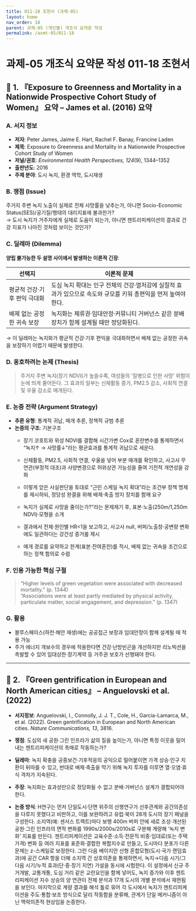 ```yaml
---
title: 011-18 조현서 (과제-05)
layout: home
nav_order: 18
parent: 과제-05 (개인별) 개조식 요약문 작성
permalink: /asmt-05/011-18
---
```


# 과제-05 개조식 요약문 작성 011-18 조현서 

## 📘 1. 『Exposure to Greenness and Mortality in a Nationwide Prospective Cohort Study of Women』 요약 – James et al. (2016) 요약

### A. 서지 정보  
- **저자**: Peter James, Jaime E. Hart, Rachel F. Banay, Francine Laden  
- **제목**: Exposure to Greenness and Mortality in a Nationwide Prospective Cohort Study of Women  
- **저널/권호**: *Environmental Health Perspectives, 124*(9), 1344–1352  
- **출판년도**: 2016
- **주제 분야**: 도시 녹지, 환경 역학, 도시재생


### B. 쟁점 (Issue)  
주거지 주변 녹지 노출이 실제로 전체 사망률을 낮추는가, 아니면 Socio-Economic Status(SES)/공기질/행태의 대리지표에 불과한가?  
→ 도시 녹지가 거주자에게 실제로 도움이 되는가, 아니면 젠트리피케이션의 결과로 건강 지표가 나아진 것처럼 보이는 것인가?


### C. 딜레마 (Dilemma)  
**양립 불가능한 두 설명 사이에서 발생하는 이론적 긴장**:

| 선택지 | 이론적 문제 |
|--------|-------------|
| 평균적 건강·기후 편익 극대화 | 도심 녹지 확대는 인구 전체의 건강·열저감에 실질적 효과가 있으므로 속도와 규모를 키워 총편익을 먼저 높여야 한다. |
| 배제 없는 공정한 귀속 보장 | 녹지화는 체류권·임대안정·커뮤니티 거버넌스 같은 분배 장치가 함께 설계될 때만 정당화된다. |

→ 이 딜레마는 녹지화가 평균적 건강·기후 편익을 극대화하면서 배제 없는 공정한 귀속을 보장하기 어렵기 때문에 발생한다.


### D. 옹호하려는 논제 (Thesis)  
> 주거지 주변 녹지(장기 NDVI)가 높을수록, 여성들의 ‘질병으로 인한 사망’ 위험이 눈에 띄게 줄어든다. 그 효과의 일부는 신체활동 증가, PM2.5 감소, 사회적 연결 및 우울 감소로 매개된다.

### E. 논증 전략 (Argument Strategy)  
- **추론 유형**: 통계적 귀납, 매개 추론, 정책적 규범 추론
- **논증의 구조**:
  기본구조
  - 장기 코호트와 위성 NDVI를 결합해 시간가변 Cox로 혼란변수를 통제하면서 “녹지↑ → 사망률↓”라는 평균효과를 통계적 귀납으로 세운다.   
  - 신체활동, PM2.5, 사회적 연결, 우울을 넣어 부분 매개를 확인하고, 사고사 무연관(부정적 대조)과 사양변경으로 허위상관 가능성을 줄여 기전적 개연성을 강화 
  - 이렇게 얻은 사실판단을 토대로 “근린 스케일 녹지 확대”라는 조건부 정책 명제를 제시하되, 정당성 완결을 위해 배제·축출 방지 장치를 함께 요구

  - 녹지가 실제로 사망을 줄이는가?”라는 문제제기 후, 표본·노출(250m/1,250m NDVI)·모형을 소개 
  - 결과에서 전체·원인별 HR<1을 보고하고, 사고사 null, 버퍼/노출창·공변량 변화에도 일관하다는 강건성 증거를 제시  
  - 매개 경로를 요약하고 한계(표본·잔여혼란)를 적시, 배제 없는 귀속을 조건으로 하는 정책 함의로 수렴


### F. 인용 가능한 핵심 구절
> “Higher levels of green vegetation were associated with decreased mortality.” (p. 1344)  
> “Associations were at least partly mediated by physical activity, particulate matter, social engagement, and depression.” (p. 1347)


### G. 활용
- 블루스페이스(하천·해안 재생)에는  공공접근 보장과 임대안정이 함께 설계될 때 적용 가능
- 주거 에너지 개보수의 경우에 적용한다면 건강·난방빈곤을 개선하지만 리노빅션을 촉발할 수 있어 임대상한·장기계약 등 거주권 보호가 선행돼야 한다. 

---

## 📘 2. 『Green gentrification in European and North American cities』 – Anguelovski et al. (2022)

- **서지정보**: Anguelovski, I., Connolly, J. J. T., Cole, H., Garcia-Lamarca, M., et al. (2022). Green gentrification in European and North American cities. *Nature Communications, 13*, 3816.

- **쟁점**: 도심의 새 공원·그린 인프라가 삶의 질을 높이는가, 아니면 특정 이웃을 밀어내는 젠트리피케이션의 촉매로 작동하는가?  
- **딜레마**: 녹지 확충을 공중보건·기후적응의 공익으로 밀어붙이면 가격 상승·인구 치환이 뒤따를 수 있고, 반대로 배제·축출을 막기 위해 녹지 투자를 미루면 열·오염·휴식 격차가 지속된다.
- **주장**: 녹지화는 효과성만으로 정당화될 수 없고 분배·거버넌스 설계가 결합되어야 한다.  
- **논증 방식**: H연구는 먼저 단일도시·단면 위주의 선행연구가 선후관계와 공간의존성을 다루지 못했다고 비판하고, 이를 보완하려고 유럽·북미 28개 도시의 장기 패널을 구성한다. 소지역(예: 센서스 트랙트)마다 보행 400m 버퍼 안에 새로 조성·개선된 공원·그린 인프라의 면적 변화를 1990s/2000s/2010s로 구분해 계량해 ‘녹지 변화’ 지표를 만든다. 젠트리피케이션은 교육수준·소득·전문직 비중·임대료(또는 주택가격) 변화 등 여러 지표를 표준화·결합한 복합지수로 만들고, 도시마다 분포가 다른 문제는 z-스케일로 보정한다. 그런 다음 베이지안 선형 혼합모형(도시·국가 랜덤효과)에 공간 CAR 항을 더해 소지역 간 상호의존을 통제하면서, 녹지→다음 시기/그다음 시기/누적 효과(단·중·장기 지연) 가설을 동시에 시험한다. 이 설정에서 신규 주거개발, 교통개통, 도심 거리 같은 교란요인을 함께 넣어도, 녹지 증가와 이후 젠트리피케이션 지수 상승의 양 연관이 전체 분석과 17개 도시의 개별 분석에서 재현됨을 보인다. 마지막으로 계량 결과를 해석 틀로 묶어 각 도시에서 녹지가 젠트리피케이션을 주도·통합·보조 방식으로 달리 작동함을 분류해, 관계가 단일 메커니즘이 아닌 맥락의존적 현상임을 논증한다.




